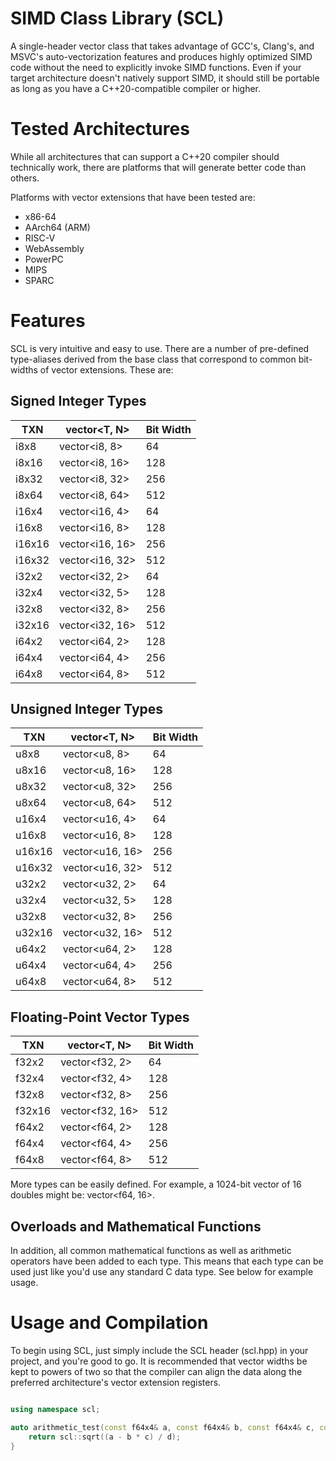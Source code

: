 # SIMD Class Library (SCL)
A single-header vector class that takes advantage of GCC's, Clang's, and MSVC's auto-vectorization features and produces highly optimized SIMD code without the need to explicitly invoke SIMD functions. Even if your target architecture doesn't natively support SIMD, it should still be portable as long as you have a C++20-compatible compiler or higher.

# Tested Architectures
While all architectures that can support a C++20 compiler should technically work, there are platforms that will generate better code than others.

Platforms with vector extensions that have been tested are:
  - x86-64
  - AArch64 (ARM)
  - RISC-V
  - WebAssembly
  - PowerPC
  - MIPS
  - SPARC

# Features
SCL is very intuitive and easy to use. There are a number of pre-defined type-aliases derived from the base class that correspond to common bit-widths of vector extensions. These are:
## Signed Integer Types
| TXN    | vector<T, N>    | Bit Width |
|--------|-----------------|-----------|
| i8x8   | vector<i8, 8>   | 64        |
| i8x16  | vector<i8, 16>  | 128       |
| i8x32  | vector<i8, 32>  | 256       |
| i8x64  | vector<i8, 64>  | 512       |
| i16x4  | vector<i16, 4>  | 64        |
| i16x8  | vector<i16, 8>  | 128       |
| i16x16 | vector<i16, 16> | 256       |
| i16x32 | vector<i16, 32> | 512       |
| i32x2  | vector<i32, 2>  | 64        |
| i32x4  | vector<i32, 5>  | 128       |
| i32x8  | vector<i32, 8>  | 256       |
| i32x16 | vector<i32, 16> | 512       |
| i64x2  | vector<i64, 2>  | 128       |
| i64x4  | vector<i64, 4>  | 256       |
| i64x8  | vector<i64, 8>  | 512       |

## Unsigned Integer Types
| TXN    | vector<T, N>    | Bit Width |
|--------|-----------------|-----------|
| u8x8   | vector<u8, 8>   | 64        |
| u8x16  | vector<u8, 16>  | 128       |
| u8x32  | vector<u8, 32>  | 256       |
| u8x64  | vector<u8, 64>  | 512       |
| u16x4  | vector<u16, 4>  | 64        |
| u16x8  | vector<u16, 8>  | 128       |
| u16x16 | vector<u16, 16> | 256       |
| u16x32 | vector<u16, 32> | 512       |
| u32x2  | vector<u32, 2>  | 64        |
| u32x4  | vector<u32, 5>  | 128       |
| u32x8  | vector<u32, 8>  | 256       |
| u32x16 | vector<u32, 16> | 512       |
| u64x2  | vector<u64, 2>  | 128       |
| u64x4  | vector<u64, 4>  | 256       |
| u64x8  | vector<u64, 8>  | 512       |

## Floating-Point Vector Types
| TXN    | vector<T, N>    | Bit Width |
|--------|-----------------|-----------|
| f32x2   | vector<f32, 2>   | 64        |
| f32x4   | vector<f32, 4>   | 128       |
| f32x8   | vector<f32, 8>   | 256       |
| f32x16  | vector<f32, 16>  | 512       |
| f64x2   | vector<f64, 2>   | 128        |
| f64x4   | vector<f64, 4>   | 256       |
| f64x8   | vector<f64, 8>   | 512       |

More types can be easily defined. For example, a 1024-bit vector of 16 doubles might be: vector<f64, 16>. 

## Overloads and Mathematical Functions
In addition, all common mathematical functions as well as arithmetic operators have been added to each type. This means that each type can be used just like you'd use any standard C data type. See below for example usage.

# Usage and Compilation
To begin using SCL, just simply include the SCL header (scl.hpp) in your project, and you're good to go. It is recommended that vector widths be kept to powers of two so that the compiler can align the data along the preferred architecture's vector extension registers.


```cpp

using namespace scl;

auto arithmetic_test(const f64x4& a, const f64x4& b, const f64x4& c, const f64x4& d) {
    return scl::sqrt((a - b * c) / d);
}

```



